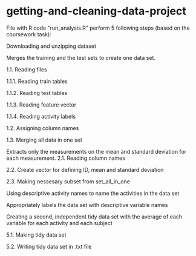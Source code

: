 # getting-and-cleaning-data-project

File with R code "run_analysis.R" perform 5 following steps (based on the coursework task):

Downloading and unzipping dataset

Merges the training and the test sets to create one data set.

1.1. Reading files

1.1.1. Reading train tables

1.1.2. Reading test tables

1.1.3. Reading feature vector

1.1.4. Reading activity labels

1.2. Assigning column names

1.3. Merging all data in one set

Extracts only the measurements on the mean and standard deviation for each measurement.
2.1. Reading column names

2.2. Create vector for defining ID, mean and standard deviation

2.3. Making nessesary subset from set_all_in_one

Using descriptive activity names to name the activities in the data set

Appropriately labels the data set with descriptive variable names

Creating a second, independent tidy data set with the average of each variable for each activity and each subject

5.1. Making tidy data set

5.2. Writing tidy data set in .txt file
